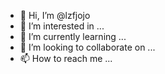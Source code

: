 - 👋 Hi, I’m @lzfjojo
- 👀 I’m interested in ...
- 🌱 I’m currently learning ...
- 💞️ I’m looking to collaborate on ...
- 📫 How to reach me ...

<!---
lzfjojo/lzfjojo is a ✨ special ✨ repository because its `README.md` (this file) appears on your GitHub profile.
You can click the Preview link to take a look at your changes.
--->
